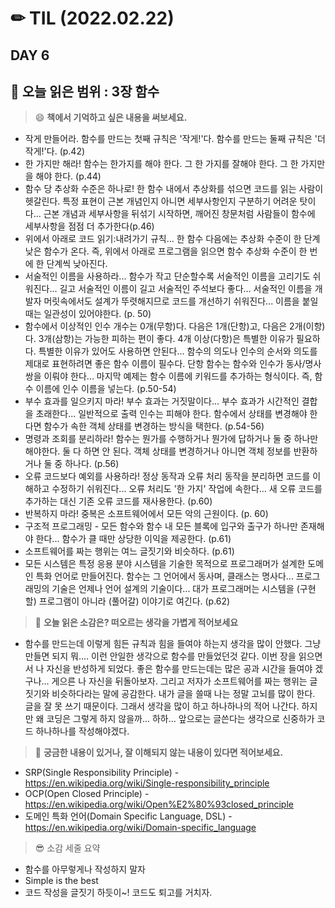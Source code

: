 # ✏ TIL (2022.02.22)
## DAY 6
📖 오늘 읽은 범위 : 3장 함수
---
> 😄 **책에서 기억하고 싶은 내용을 써보세요.**
 - 작게 만들어라. 함수를 만드는 첫째 규칙은 '작게!'다. 함수를 만드는 둘째 규칙은 '더 작게!'다. (p.42)
 - 한 가지만 해라! 함수는 한가지를 해야 한다. 그 한 가지를 잘해야 한다. 그 한 가지만을 해야 한다. (p.44)
 - 함수 당 추상화 수준은 하나로! 한 함수 내에서 추상화를 섞으면 코드를 읽는 사람이 헷갈린다. 특정 표현이 근본 개념인지 아니면 세부사항인지 구분하기 어려운 탓이다... 근본 개념과 세부사항을 뒤섞기 시작하면, 깨어진 창문처럼 사람들이 함수에 세부사항을 점점 더 추가한다(p.46)
 - 위에서 아래로 코드 읽기:내려가기 규칙... 한 함수 다음에는 추상화 수준이 한 단계 낮은 함수가 온다. 즉, 위에서 아래로 프로그램을 읽으면 함수 추상화 수준이 한 번에 한 단계씩 낮아진다. 
 - 서술적인 이름을 사용하라... 함수가 작고 단순할수록 서술적인 이름을 고리기도 쉬워진다... 길고 서술적인 이름이 길고 서술적인 주석보다 좋다... 서술적인 이름을 개발자 머릿속에서도 설계가 뚜렷해지므로 코드를 개선하기 쉬워진다... 이름을 붙일때는 일관성이 있어야한다. (p. 50)
 - 함수에서 이상적인 인수 개수는 0개(무항)다. 다음은 1개(단항)고, 다음은 2개(이항)다. 3개(삼항)는 가능한 피하는 편이 좋다. 4개 이상(다항)은 특별한 이유가 필요하다. 특별한 이유가 있어도 사용하면 안된다... 함수의 의도나 인수의 순서와 의도를 제대로 표현하려면 좋은 함수 이름이 필수다. 단항 함수는 함수와 인수가 동사/명사 쌍을 이뤄야 한다... 마지막 예제는 함수 이름에 키워드를 추가하는 형식이다. 즉, 함수 이름에 인수 이름을 넣는다. (p.50-54)
 - 부수 효과를 일으키지 마라! 부수 효과는 거짓말이다... 부수 효과가 시간적인 결합을 초래한다... 일반적으로 출력 인수는 피해야 한다. 함수에서 상태를 변경해야 한다면 함수가 속한 객체 상태를 변경하는 방식을 택한다. (p.54-56)
 - 명령과 조회를 분리하라! 함수는 뭔가를 수행하거나 뭔가에 답하거나 둘 중 하나만 해야한다. 둘 다 하면 안 된다. 객체 상태를 변경하거나 아니면 객체 정보를 반환하거나 둘 중 하나다. (p.56)
 - 오류 코드보다 예외를 사용하라! 정상 동작과 오류 처리 동작을 분리하면 코드를 이해하고 수정하기 쉬워진다... 오류 처리도 '한 가지' 작업에 속한다... 새 오류 코드를 추가하는 대신 기존 오류 코드를 재사용한다. (p.60)
 - 반복하지 마라! 중복은 소프트웨어에서 모든 악의 근원이다. (p. 60)
 - 구조적 프로그래밍 - 모든 함수와 함수 내 모든 블록에 입구와 출구가 하나만 존재해야 한다... 함수가 클 때만 상당한 이익을 제공한다. (p.61)
 - 소프트웨어를 짜는 행위는 여느 글짓기와 비슷하다. (p.61)
 - 모든 시스템은 특정 응용 분야 시스템을 기술한 목적으로 프로그래머가 설계한 도메인 특화 언어로 만들어진다. 함수는 그 언어에서 동사며, 클래스는 명사다... 프로그래밍의 기술은 언제나 언어 설계의 기술이다... 대가 프로그래머는 시스템을 (구현할) 프로그램이 아니라 (풀어갈) 이야기로 여긴다. (p.62) 
 
> 🤔 **오늘 읽은 소감은? 떠오르는 생각을 가볍게 적어보세요**
 - 함수를 만드는데 이렇게 힘든 규칙과 힘을 들여야 하는지 생각을 많이 안했다. 그냥 만들면 되지 뭐.... 이런 안일한 생각으로 함수를 만들었던것 같다. 이번 장을 읽으면서 나 자신을 반성하게 되었다. 좋은 함수를 만드는데는 많은 공과 시간을 들여야 겠구나... 게으른 나 자신을 뒤돌아보자. 그리고 저자가 소프트웨어를 짜는 행위는 글짓기와 비슷하다라는 말에 공감한다. 내가 글을 쓸때 나는 정말 고뇌를 많이 한다. 글을 잘 못 쓰기 때문이다. 그래서 생각을 많이 하고 하나하나의 적어 나간다. 하지만 왜 코딩은 그렇게 하지 않을까... 하하... 앞으로는 글쓴다는 생각으로 신중하가 코드 하나하나를 작성해야겠다. 

> 🔎 **궁금한 내용이 있거나, 잘 이해되지 않는 내용이 있다면 적어보세요.**
 - SRP(Single Responsibility Principle) - https://en.wikipedia.org/wiki/Single-responsibility_principle
 - OCP(Open Closed Principle) - https://en.wikipedia.org/wiki/Open%E2%80%93closed_principle
 - 도메인 특화 언어(Domain Specific Language, DSL) - https://en.wikipedia.org/wiki/Domain-specific_language

> 😎 소감 세줄 요약
 - 함수를 아무렇게나 작성하지 말자  
 - Simple is the best
 - 코드 작성을 글짓기 하듯이~! 코드도 퇴고를 거치자. 